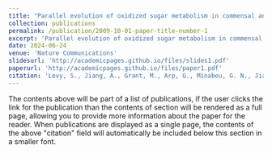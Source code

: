 ```yaml
---
title: "Parallel evolution of oxidized sugar metabolism in commensal and pathogenic microbes exemplifies bacterial adaptation to the inflamed gut"
collection: publications
permalink: /publication/2009-10-01-paper-title-number-1
excerpt: 'Parallel evolution of oxidized sugar metabolism in commensal and pathogenic microbes exemplifies bacterial adaptation to the inflamed gut'
date: 2024-06-24
venue: 'Nature Communications'
slidesurl: 'http://academicpages.github.io/files/slides1.pdf'
paperurl: 'http://academicpages.github.io/files/paper1.pdf'
citation: 'Levy, S., Jiang, A., Grant, M., Arp, G., Minabou, G. N., Jiang, X. F., Hall, B. (2024). “Parallel evolution of oxidized sugar metabolism in commensal and pathogenic microbes exemplifies bacterial adaptation to the inflamed gut.” Under review at Nat. Comms.'
---
```


The contents above will be part of a list of publications, if the user clicks the link for the publication than the contents of section will be rendered as a full page, allowing you to provide more information about the paper for the reader. When publications are displayed as a single page, the contents of the above "citation" field will automatically be included below this section in a smaller font.